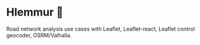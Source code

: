 # Hlemmur 🚌
Road network analysis use cases with Leaflet, Leaflet-react, Leaflet control geocoder, OSRM/Valhalla.
